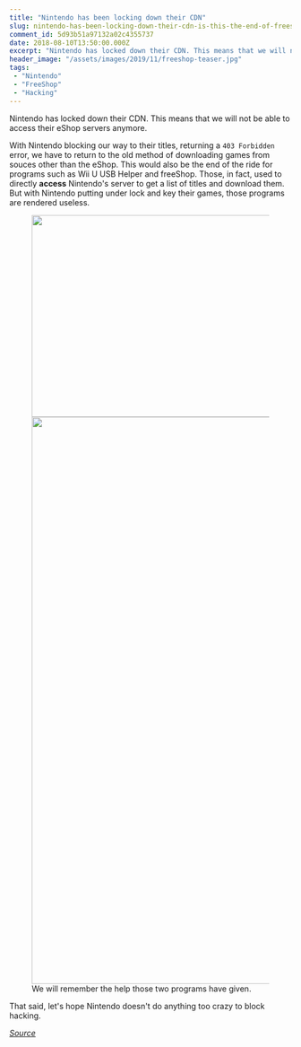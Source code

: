 ```yaml
---
title: "Nintendo has been locking down their CDN"
slug: nintendo-has-been-locking-down-their-cdn-is-this-the-end-of-freeshop-and-wii-u-usb-helper
comment_id: 5d93b51a97132a02c4355737
date: 2018-08-10T13:50:00.000Z
excerpt: "Nintendo has locked down their CDN. This means that we will not be able to access their eShop servers anymore."
header_image: "/assets/images/2019/11/freeshop-teaser.jpg"
tags: 
 - "Nintendo"
 - "FreeShop"
 - "Hacking"
---
```


<p>Nintendo has locked down their CDN. This means that we will not be able to access their eShop servers anymore.</p><p>With Nintendo blocking our way to their titles, returning a <code>403 Forbidden</code> error, we have to return to the old method of downloading games from souces other than the eShop. This would also be the end of the ride for programs such as Wii U USB Helper and freeShop. Those, in fact, used to directly <strong>access</strong> Nintendo's server to get a list of titles and download them. But with Nintendo putting under lock and key their games, those programs are rendered useless.</p><figure class="kg-card kg-gallery-card kg-width-wide kg-card-hascaption"><div class="kg-gallery-container"><div class="kg-gallery-row"><div class="kg-gallery-image"><img src="{{ site.baseurl }}/assets/images/2019/08/3ds-freeshop-come-installare-giochi-direttamente-dal-3ds.jpg" width="480" height="360"></div><div class="kg-gallery-image"><img src="{{ site.baseurl }}/assets/images/2019/08/wii-u-usb-helper-game-downloader-0.jpg" width="1682" height="1011"></div></div></div><figcaption>We will remember the help those two programs have given.</figcaption></figure><p>That said, let's hope Nintendo doesn't do anything too crazy to block hacking.</p><p><a href="https://gbatemp.net/threads/cdn-starts-being-locked-down-apparently.514351/" rel="nofollow"><em>Source</em></a></p>